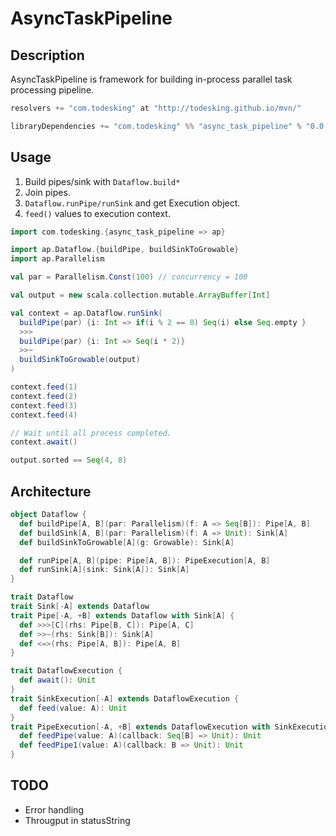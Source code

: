 # AsyncTaskPipeline

## Description

AsyncTaskPipeline is framework for building in-process parallel task processing pipeline.

```scala
resolvers += "com.todesking" at "http://todesking.github.io/mvn/"

libraryDependencies += "com.todesking" %% "async_task_pipeline" % "0.0.9"
```

## Usage

1. Build pipes/sink with `Dataflow.build*`
2. Join pipes.
3. `Dataflow.runPipe/runSink` and get Execution object.
4. `feed()` values to execution context.

```scala
import com.todesking.{async_task_pipeline => ap}

import ap.Dataflow.{buildPipe, buildSinkToGrowable}
import ap.Parallelism

val par = Parallelism.Const(100) // concurrency = 100

val output = new scala.collection.mutable.ArrayBuffer[Int]

val context = ap.Dataflow.runSink(
  buildPipe(par) {i: Int => if(i % 2 == 0) Seq(i) else Seq.empty }
  >>>
  buildPipe(par) {i: Int => Seq(i * 2)}
  >>~
  buildSinkToGrowable(output)
)

context.feed(1)
context.feed(2)
context.feed(3)
context.feed(4)

// Wait until all process completed.
context.await()

output.sorted == Seq(4, 8)
```

## Architecture
```scala
object Dataflow {
  def buildPipe[A, B](par: Parallelism)(f: A => Seq[B]): Pipe[A, B]
  def buildSink[A, B](par: Parallelism)(f: A => Unit): Sink[A]
  def buildSinkToGrowable[A](g: Growable): Sink[A]

  def runPipe[A, B](pipe: Pipe[A, B]): PipeExecution[A, B]
  def runSink[A](sink: Sink[A]): Sink[A]
}

trait Dataflow
trait Sink[-A] extends Dataflow
trait Pipe[-A, +B] extends Dataflow with Sink[A] {
  def >>>[C](rhs: Pipe[B, C]): Pipe[A, C]
  def >>~(rhs: Sink[B]): Sink[A]
  def <=>(rhs: Pipe[A, B]): Pipe[A, B]
}

trait DataflowExecution {
  def await(): Unit
}
trait SinkExecution[-A] extends DataflowExecution {
  def feed(value: A): Unit
}
trait PipeExecution[-A, +B] extends DataflowExecution with SinkExecution[A] {
  def feedPipe(value: A)(callback: Seq[B] => Unit): Unit
  def feedPipe1(value: A)(callback: B => Unit): Unit
}
```

## TODO

* Error handling
* Througput in statusString
